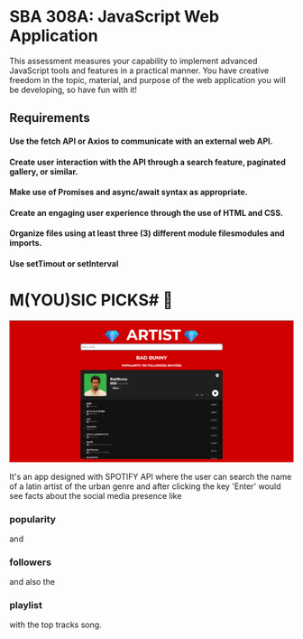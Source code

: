
# SBA 308A: JavaScript Web Application  <br>

<p> This assessment measures your capability to implement advanced JavaScript tools and features in a practical manner. You have creative freedom in the topic, material, and purpose of the web application you will be developing, so have fun with it! </p>
                    <h2> Requirements </h2> 

#### Use the fetch API or Axios to communicate with an external web API. <br>
#### Create user interaction with the API through a search feature, paginated gallery, or similar.<br> 
#### Make use of Promises and async/await syntax as appropriate.<br>
#### Create an engaging user experience through the use of HTML and CSS.<br>
#### Organize files using at least three (3) different module filesmodules and imports.<br>
#### Use setTimout or setInterval<br>

# M(YOU)SIC PICKS# 💎

![M(YOU)SIC PICKS](<M(YOU)SIC PICKS.png>)

<p> It's an app designed with SPOTIFY API where the user can search the name of a latin artist of the urban genre and after clicking the key 'Enter' would see facts about the social media presence like <h3> popularity </h3> and <h3>followers</h3> and also the <h3>playlist</h3> with the top tracks song. </p>